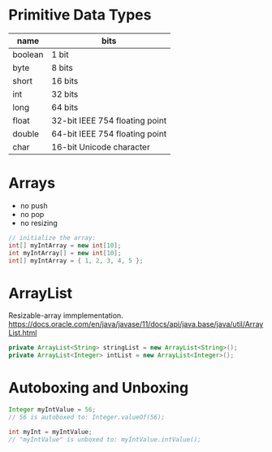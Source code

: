 # Primitive Data Types

| name | bits |
| --- | --- |
| boolean | 1 bit |
| byte | 8 bits |
| short | 16 bits |
| int | 32 bits |
| long | 64 bits |
| float | 32-bit IEEE 754 floating point |
| double | 64-bit IEEE 754 floating point |
| char | 16-bit Unicode character |


# Arrays
* no push
* no pop
* no resizing

```java
// initialize the array:
int[] myIntArray = new int[10];
int myIntArray[] = new int[10];
int[] myIntArray = { 1, 2, 3, 4, 5 };
```


# ArrayList

Resizable-array immplementation.
https://docs.oracle.com/en/java/javase/11/docs/api/java.base/java/util/ArrayList.html

```java
private ArrayList<String> stringList = new ArrayList<String>();
private ArrayList<Integer> intList = new ArrayList<Integer>();
```


# Autoboxing and Unboxing

```java
Integer myIntValue = 56;
// 56 is autoboxed to: Integer.valueOf(56);

int myInt = myIntValue;
// "myIntValue" is unboxed to: myIntValue.intValue();
```